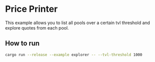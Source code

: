 # Price Printer

This example allows you to list all pools over a certain tvl threshold and explore
quotes from each pool.

## How to run

```bash
cargo run --release --example explorer -- --tvl-threshold 1000
```
